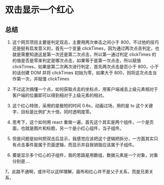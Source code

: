 # 双击显示一个红心

## 总结

1. 这个网页项目主要是判定双击，主要用两次单击之间小于 800，不过他的技巧还是挺有启发意义的，首先一个变量 clickTimes，因为通过两次点击判定，也就是需要知道这是第一次还是第二次点击，所以第一通过判定 clickTimes 的的值是否是零来判定是哪次点击，如果等于是第一次点击，所以赋值 clickTimes，如果是第二次再次进行判定，首先两次点击是否小于 800，小于的话创建 DOM 并将 clickTimes 初始为零，如果大于 800，则将这次点击当作第一次，并赋值 clickTimes

2. 不过这次搞懂一个点，如何获取点击的坐标点，用客户端减去上级元素相对于客户端的位置即可以得到相对于上级元素的相对。

3. 这个红心特效，采用的是极短的时间 0.6s，动画过场，用的是 to 这个关键字，目标是比例扩大十倍，同时透明度零。

4. 思考下，这个如何用 react 重做一遍，首先这个其实是两个组件，一个是页面，也就是图片和标题，另一个是小红心组件，当子组件。

5. 但是问题是如何把双击后显示，我感觉应该把这个逻辑把拆分，一方面其实只有点击事件是属于页面逻辑，而显示并自我销毁应该属于子组件。

6. 要是显示多个红心的子组件，我的思路是用数组，数据元素是一个对象，对象分别是....

7。此路不通啊，或许可以这样理解，画布和红心并不是父子关系，而是兄弟关系，
